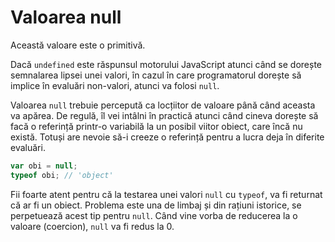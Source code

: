 # Valoarea null

Această valoare este o primitivă.

Dacă `undefined` este răspunsul motorului JavaScript atunci când se dorește semnalarea lipsei unei valori, în cazul în care programatorul dorește să implice în evaluări non-valori, atunci va folosi `null`.

Valoarea `null` trebuie percepută ca locțiitor de valoare până când aceasta va apărea. De regulă, îl vei intâlni în practică atunci când cineva dorește să facă o referință printr-o variabilă la un posibil viitor obiect, care încă nu există. Totuși are nevoie să-i creeze o referință pentru a lucra deja în diferite evaluări.

```javascript
var obi = null;
typeof obi; // 'object'
```

Fii foarte atent pentru că la testarea unei valori `null` cu `typeof`, va fi returnat că ar fi un obiect. Problema este una de limbaj și din rațiuni istorice, se perpetuează acest tip pentru `null`. Când vine vorba de reducerea la o valoare (coercion), `null` va fi redus la 0.
